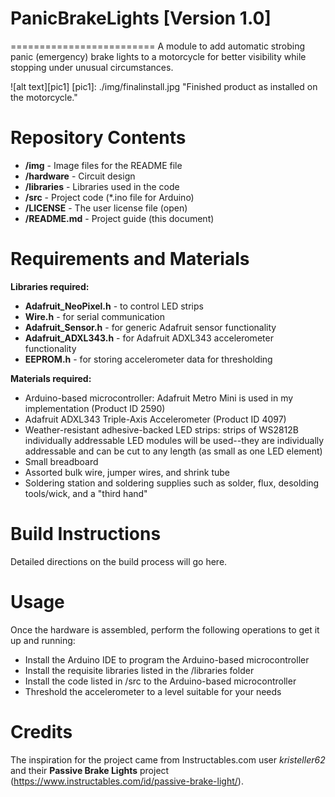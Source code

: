 # PanicBrakeLights [Version 1.0]
=========================
A module to add automatic strobing panic (emergency) brake lights to a motorcycle for better visibility while stopping under unusual circumstances.

![alt text][pic1]
[pic1]: ./img/finalinstall.jpg "Finished product as installed on the motorcycle."

**Repository Contents**
=========================
* **/img** - Image files for the README file
* **/hardware** - Circuit design
* **/libraries** - Libraries used in the code
* **/src** - Project code (*.ino file for Arduino)
* **/LICENSE** - The user license file (open)
* **/README.md** - Project guide (this document)

**Requirements and Materials**
=========================

**Libraries required:**
* **Adafruit_NeoPixel.h** - to control LED strips
* **Wire.h** - for serial communication
* **Adafruit_Sensor.h** - for generic Adafruit sensor functionality
* **Adafruit_ADXL343.h** - for Adafruit ADXL343 accelerometer functionality
* **EEPROM.h** - for storing accelerometer data for thresholding

**Materials required:**
* Arduino-based microcontroller: Adafruit Metro Mini is used in my implementation (Product ID 2590)
* Adafruit ADXL343 Triple-Axis Accelerometer (Product ID 4097)
* Weather-resistant adhesive-backed LED strips: strips of WS2812B individually addressable LED modules will be used--they are individually addressable and can be cut to any length (as small as one LED element)
* Small breadboard
* Assorted bulk wire, jumper wires, and shrink tube
* Soldering station and soldering supplies such as solder, flux, desolding tools/wick, and a "third hand"


**Build Instructions**
=========================
Detailed directions on the build process will go here.


**Usage**
=========================
Once the hardware is assembled, perform the following operations to get it up and running:

* Install the Arduino IDE to program the Arduino-based microcontroller
* Install the requisite libraries listed in the /libraries folder
* Install the code listed in /src to the Arduino-based microcontroller
* Threshold the accelerometer to a level suitable for your needs


Credits
=========================
The inspiration for the project came from Instructables.com user *kristeller62* and their **Passive Brake Lights** project (https://www.instructables.com/id/passive-brake-light/).
